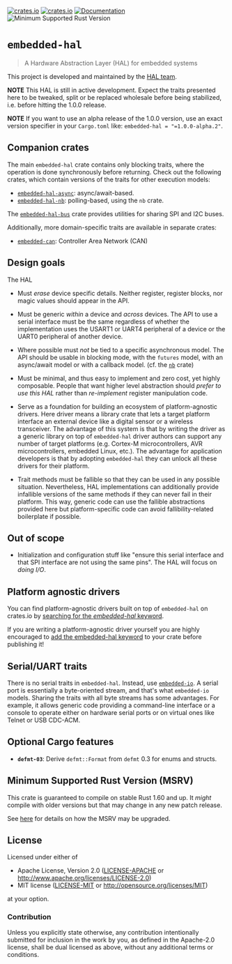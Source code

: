 [![crates.io](https://img.shields.io/crates/d/embedded-hal.svg)](https://crates.io/crates/embedded-hal)
[![crates.io](https://img.shields.io/crates/v/embedded-hal.svg)](https://crates.io/crates/embedded-hal)
[![Documentation](https://docs.rs/embedded-hal/badge.svg)](https://docs.rs/embedded-hal)
![Minimum Supported Rust Version](https://img.shields.io/badge/rustc-1.60+-blue.svg)

# `embedded-hal`

>  A Hardware Abstraction Layer (HAL) for embedded systems

This project is developed and maintained by the [HAL team](https://github.com/rust-embedded/wg#the-hal-team).

**NOTE** This HAL is still in active development. Expect the traits presented here to be
tweaked, split or be replaced wholesale before being stabilized, i.e. before hitting the 1.0.0
release.

**NOTE** If you want to use an alpha release of the 1.0.0 version, use an exact version
specifier in your `Cargo.toml` like: `embedded-hal = "=1.0.0-alpha.2"`.

## Companion crates

The main `embedded-hal` crate contains only blocking traits, where the operation is done
synchronously before returning. Check out the following crates, which contain versions
of the traits for other execution models:

- [`embedded-hal-async`](https://docs.rs/embedded-hal-async): async/await-based.
- [`embedded-hal-nb`](https://docs.rs/embedded-hal-nb): polling-based, using the `nb` crate.

The [`embedded-hal-bus`](https://docs.rs/embedded-hal-bus) crate provides utilities for sharing
SPI and I2C buses.

Additionally, more domain-specific traits are available in separate crates:
- [`embedded-can`](https://docs.rs/embedded-can): Controller Area Network (CAN)

## Design goals

The HAL

- Must *erase* device specific details. Neither register, register blocks, nor magic values should
appear in the API.

- Must be generic *within* a device and *across* devices. The API to use a serial interface must
be the same regardless of whether the implementation uses the USART1 or UART4 peripheral of a
device or the UART0 peripheral of another device.

- Where possible must *not* be tied to a specific asynchronous model. The API should be usable
in blocking mode, with the `futures` model, with an async/await model or with a callback model.
(cf. the [`nb`](https://docs.rs/nb) crate)

- Must be minimal, and thus easy to implement and zero cost, yet highly composable. People that
want higher level abstraction should *prefer to use this HAL* rather than *re-implement*
register manipulation code.

- Serve as a foundation for building an ecosystem of platform-agnostic drivers. Here driver
means a library crate that lets a target platform interface an external device like a digital
sensor or a wireless transceiver. The advantage of this system is that by writing the driver as
a generic library on top of `embedded-hal` driver authors can support any number of target
platforms (e.g. Cortex-M microcontrollers, AVR microcontrollers, embedded Linux, etc.). The
advantage for application developers is that by adopting `embedded-hal` they can unlock all
these drivers for their platform.

- Trait methods must be fallible so that they can be used in any possible situation.
Nevertheless, HAL implementations can additionally provide infallible versions of the same methods
if they can never fail in their platform. This way, generic code can use the fallible abstractions
provided here but platform-specific code can avoid fallibility-related boilerplate if possible.

## Out of scope

- Initialization and configuration stuff like "ensure this serial interface and that SPI
interface are not using the same pins". The HAL will focus on *doing I/O*.

## Platform agnostic drivers

You can find platform-agnostic drivers built on top of `embedded-hal` on crates.io by [searching
for the *embedded-hal* keyword](https://crates.io/keywords/embedded-hal).

If you are writing a platform-agnostic driver yourself you are highly encouraged to [add the
embedded-hal keyword](https://doc.rust-lang.org/cargo/reference/manifest.html#package-metadata)
to your crate before publishing it!

## Serial/UART traits

There is no serial traits in `embedded-hal`. Instead, use [`embedded-io`](https://crates.io/crates/embedded-io).
A serial port is essentially a byte-oriented stream, and that's what `embedded-io` models. Sharing the traits
with all byte streams has some advantages. For example, it allows generic code providing a command-line interface
or a console to operate either on hardware serial ports or on virtual ones like Telnet or USB CDC-ACM.

## Optional Cargo features

- **`defmt-03`**: Derive `defmt::Format` from `defmt` 0.3 for enums and structs.

## Minimum Supported Rust Version (MSRV)

This crate is guaranteed to compile on stable Rust 1.60 and up. It *might*
compile with older versions but that may change in any new patch release.

See [here](../docs/msrv.md) for details on how the MSRV may be upgraded.

## License

Licensed under either of

- Apache License, Version 2.0 ([LICENSE-APACHE](LICENSE-APACHE) or
  <http://www.apache.org/licenses/LICENSE-2.0>)
- MIT license ([LICENSE-MIT](LICENSE-MIT) or <http://opensource.org/licenses/MIT>)

at your option.

### Contribution

Unless you explicitly state otherwise, any contribution intentionally submitted
for inclusion in the work by you, as defined in the Apache-2.0 license, shall be
dual licensed as above, without any additional terms or conditions.
